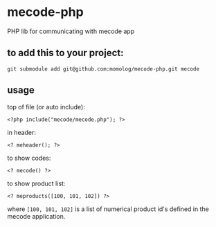 mecode-php
==========

PHP lib for communicating with mecode app

to add this to your project:
----------------------------

    git submodule add git@github.com:momolog/mecode-php.git mecode


usage
-----
top of file (or auto include):

    <?php include("mecode/mecode.php"); ?>

in header:

    <? meheader(); ?>

to show codes:

    <? mecode() ?>

to show product list:

    <? meproducts([100, 101, 102]) ?>

where <code>[100, 101, 102]</code> is a list of numerical product id's
defined in the mecode application.
